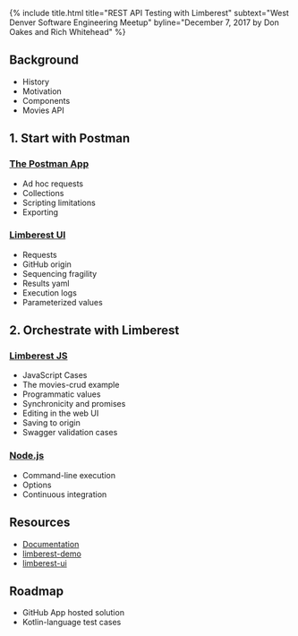 {% include title.html title="REST API Testing with Limberest" subtext="West Denver Software Engineering Meetup" byline="December 7, 2017 by Don Oakes and Rich Whitehead" %}

## Background
  - History
  - Motivation
  - Components
  - Movies API

## 1. Start with Postman

### [The Postman App](https://www.getpostman.com/apps)
  - Ad hoc requests
  - Collections
  - Scripting limitations
  - Exporting

### [Limberest UI](https://limberest.io/ui/requests)
  - Requests
  - GitHub origin
  - Sequencing fragility
  - Results yaml
  - Execution logs
  - Parameterized values
  
## 2. Orchestrate with Limberest

### [Limberest JS](https://www.npmjs.com/package/limberest)
  - JavaScript Cases
  - The movies-crud example
  - Programmatic values
  - Synchronicity and promises
  - Editing in the web UI
  - Saving to origin
  - Swagger validation cases
  
### [Node.js](https://nodejs.org/en/)
  - Command-line execution
  - Options
  - Continuous integration
  
## Resources
  - [Documentation](https://limberest.io/limberest/topics/requests)
  - [limberest-demo](https://github.com/limberest/limberest-demo)
  - [limberest-ui](https://limberest.io/ui/requests)
  
## Roadmap
  - GitHub App hosted solution
  - Kotlin-language test cases